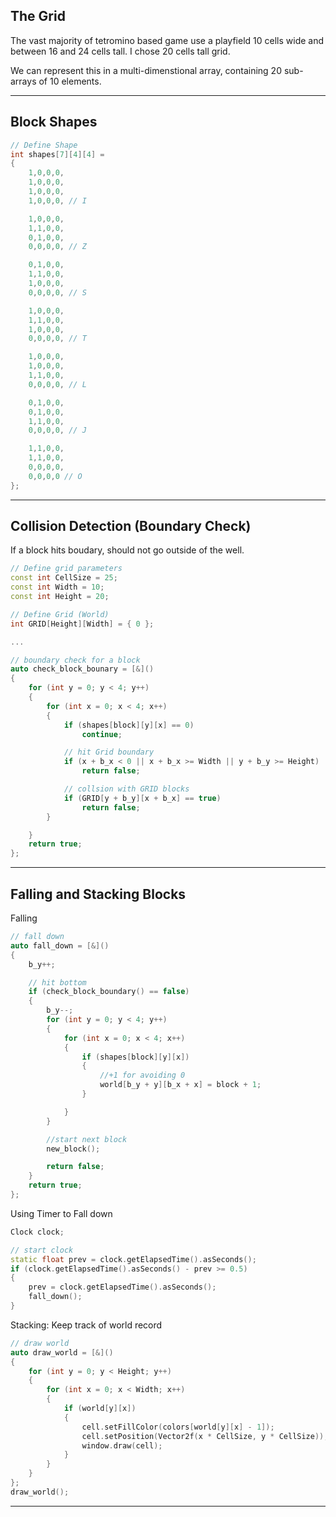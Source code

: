 ## The Grid
The vast majority of tetromino based game use a playfield 10 cells wide and between 16 and 24 cells tall. I chose 20 cells tall grid.

We can represent this in a multi-dimenstional array, containing 20 sub-arrays of 10 elements.

---
## Block Shapes

``` c++
// Define Shape
int shapes[7][4][4] =
{
    1,0,0,0,
    1,0,0,0,
    1,0,0,0,
    1,0,0,0, // I

    1,0,0,0,
    1,1,0,0,
    0,1,0,0,
    0,0,0,0, // Z

    0,1,0,0,
    1,1,0,0,
    1,0,0,0,
    0,0,0,0, // S

    1,0,0,0,
    1,1,0,0,
    1,0,0,0,
    0,0,0,0, // T

    1,0,0,0,
    1,0,0,0,
    1,1,0,0,
    0,0,0,0, // L

    0,1,0,0,
    0,1,0,0,
    1,1,0,0,
    0,0,0,0, // J

    1,1,0,0,
    1,1,0,0,
    0,0,0,0,
    0,0,0,0 // O
};
```

---

## Collision Detection (Boundary Check)
If a block hits boudary, should not go outside of the well.

```c++
// Define grid parameters
const int CellSize = 25;
const int Width = 10;
const int Height = 20;

// Define Grid (World)
int GRID[Height][Width] = { 0 };

...

// boundary check for a block
auto check_block_bounary = [&]()
{
    for (int y = 0; y < 4; y++)
    {
        for (int x = 0; x < 4; x++)
        {
            if (shapes[block][y][x] == 0)
                continue;

            // hit Grid boundary
            if (x + b_x < 0 || x + b_x >= Width || y + b_y >= Height)
                return false;

            // collsion with GRID blocks
            if (GRID[y + b_y][x + b_x] == true)
                return false;
        }

    }
    return true;
};
```
---

## Falling and Stacking Blocks
Falling
```c++
// fall down
auto fall_down = [&]()
{
    b_y++;

    // hit bottom
    if (check_block_boundary() == false)
    {
        b_y--;
        for (int y = 0; y < 4; y++)
        {
            for (int x = 0; x < 4; x++)
            {
                if (shapes[block][y][x])
                {
                    //+1 for avoiding 0
                    world[b_y + y][b_x + x] = block + 1;
                }

            }
        }

        //start next block
        new_block();

        return false;
    }
    return true;
};
```

Using Timer to Fall down
```c++
Clock clock;

// start clock
static float prev = clock.getElapsedTime().asSeconds();
if (clock.getElapsedTime().asSeconds() - prev >= 0.5)
{
    prev = clock.getElapsedTime().asSeconds();
    fall_down();
}
```

Stacking: Keep track of world record
```c++
// draw world
auto draw_world = [&]()
{
    for (int y = 0; y < Height; y++)
    {
        for (int x = 0; x < Width; x++)
        {
            if (world[y][x])
            {
                cell.setFillColor(colors[world[y][x] - 1]);
                cell.setPosition(Vector2f(x * CellSize, y * CellSize));
                window.draw(cell);
            }
        }
    }
};
draw_world();
```

---
